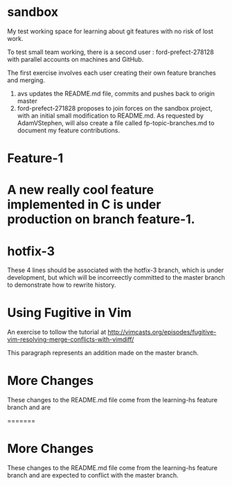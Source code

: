 # sandbox
My test working space for learning about git features with no risk of lost work.

To test small team working, there is a second user : ford-prefect-278128 with parallel accounts on machines and GitHub.

The first exercise involves each user creating their own feature branches and merging.

1.  avs updates the README.md file, commits and pushes back to origin master
2.  ford-prefect-271828 proposes to join forces on the sandbox project, with an initial small modification to README.md.   As requested by AdamVStephen, will also create a file called fp-topic-branches.md to document my feature contributions.

# Feature-1

A new really cool feature implemented in C is under production on branch feature-1.
=======


hotfix-3
========

These 4 lines should be associated with the hotfix-3 branch, which is under development, but which will be incorreectly
committed to the master branch to demonstrate how to rewrite history.


# Using Fugitive in Vim

An exercise to tollow the tutorial at http://vimcasts.org/episodes/fugitive-vim-resolving-merge-conflicts-with-vimdiff/

This paragraph represents an addition made on the master branch.

# More Changes

These changes to the README.md file come from the learning-hs feature branch and are

=======

# More Changes

These changes to the README.md file come from the learning-hs feature branch and are
expected to conflict with the master branch.
